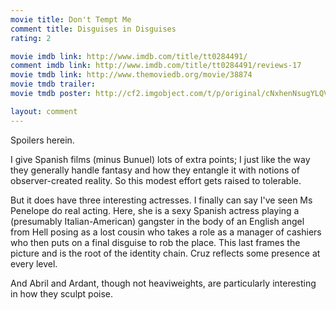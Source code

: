 ```yaml
---
movie title: Don't Tempt Me
comment title: Disguises in Disguises
rating: 2

movie imdb link: http://www.imdb.com/title/tt0284491/
comment imdb link: http://www.imdb.com/title/tt0284491/reviews-17
movie tmdb link: http://www.themoviedb.org/movie/38874
movie tmdb trailer: 
movie tmdb poster: http://cf2.imgobject.com/t/p/original/cNxhenNsugYLQVTonQ8WMd7D7zT.jpg

layout: comment
---
```


Spoilers herein.

I give Spanish films (minus Bunuel) lots of extra points; I just like the way they generally  handle fantasy and how they entangle it with notions of observer-created reality. So this  modest effort gets raised to tolerable. 

But it does have three interesting actresses. I finally can say I've seen Ms Penelope do real  acting. Here, she is a sexy Spanish actress playing a (presumably Italian-American)  gangster in the body of an English angel from Hell posing as a lost cousin who takes a  role as a manager of cashiers who then puts on a final disguise to rob the place. This last  frames the picture and is the root of the identity chain. Cruz reflects some presence at  every level. 

And Abril and Ardant, though not heaviweights, are particularly interesting in how they  sculpt poise.